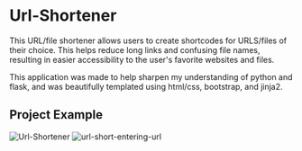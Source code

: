 # Url-Shortener

This URL/file shortener allows users to create shortcodes for URLS/files of their choice. This helps reduce long links and confusing file names, resulting in easier accessibility to the user's favorite websites and files.

This application was made to help sharpen my understanding of python and flask, and was beautifully templated using html/css, bootstrap, and jinja2.

## Project Example

![Url-Shortener](https://user-images.githubusercontent.com/77905977/150072183-25664069-e95f-403f-98a0-0eee6a9282c8.png)
![url-short-entering-url](https://user-images.githubusercontent.com/77905977/150074198-fc501307-5702-46f2-b492-232f3fdb786f.png)
